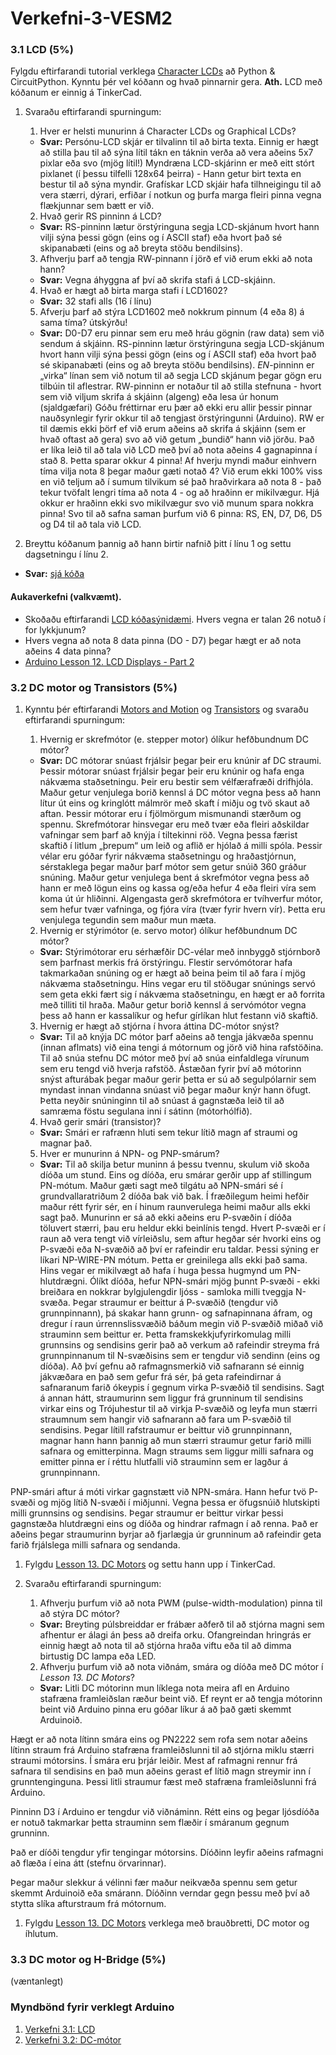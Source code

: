 # Verkefni-3-VESM2
 ### 3.1 LCD (5%)
Fylgdu eftirfarandi tutorial verklega [Character LCDs](https://learn.adafruit.com/character-lcds/overview) að Python & CircuitPython. Kynntu þér vel kóðann og hvað pinnarnir gera.
**Ath.** LCD með kóðanum er einnig á TinkerCad.

1. Svaraðu eftirfarandi spurningum:

   1. Hver er helsti munurinn á Character LCDs og Graphical LCDs?
   * __Svar:__ Persónu-LCD skjár er tilvalinn til að birta texta. Einnig er hægt að stilla þau til að sýna lítil tákn en táknin verða að vera aðeins 5x7 pixlar eða svo (mjög lítil!)
   Myndræna LCD-skjárinn er með eitt stórt pixlanet (í þessu tilfelli 128x64 þeirra) - Hann getur birt texta en bestur til að sýna myndir. Grafískar LCD skjáir hafa tilhneigingu til að vera stærri, dýrari, erfiðar í notkun og þurfa marga fleiri pinna vegna flækjunnar sem bætt er við.
   2. Hvað gerir RS pinninn á LCD?
   * __Svar:__ RS-pinninn lætur örstýringuna segja LCD-skjánum hvort hann vilji sýna þessi gögn (eins og í ASCII staf) eða hvort það sé skipanabæti (eins og að breyta stöðu bendilsins).
   3. Afhverju þarf að tengja RW-pinnann í jörð ef við erum ekki að nota hann?
   * __Svar:__ Vegna áhyggna af því að skrifa stafi á LCD-skjáinn.
   4. Hvað er hægt að birta marga stafi í LCD1602?
   * __Svar:__ 32 stafi alls (16 í línu)
   5. Afverju þarf að stýra LCD1602 með nokkrum pinnum (4 eða 8) á sama tíma? útskýrðu!
   * __Svar:__ D0-D7 eru pinnar sem eru með hráu gögnin (raw data) sem við sendum á skjáinn. RS-pinninn lætur örstýringuna segja LCD-skjánum hvort hann vilji sýna þessi gögn (eins og í ASCII staf) eða hvort það sé skipanabæti (eins og að breyta stöðu bendilsins). *EN*-pinninn er „virka“ línan sem við notum til að segja LCD skjánum þegar gögn eru tilbúin til aflestrar. RW-pinninn er notaður til að stilla stefnuna - hvort sem við viljum skrifa á skjáinn (algeng) eða lesa úr honum (sjaldgæfari)
   Góðu fréttirnar eru þær að ekki eru allir þessir pinnar nauðsynlegir fyrir okkur til að tengjast örstýringunni (Arduino). RW er til dæmis ekki þörf ef við erum aðeins að skrifa á skjáinn (sem er hvað oftast að gera) svo að við getum „bundið“ hann við jörðu. Það er líka leið til að tala við LCD með því að nota aðeins 4 gagnapinna í stað 8. Þetta sparar okkur 4 pinna! Af hverju myndi maður einhvern tíma vilja nota 8 þegar maður gæti notað 4? Við erum ekki 100% viss en við teljum að í sumum tilvikum sé það hraðvirkara að nota 8 - það tekur tvöfalt lengri tíma að nota 4 - og að hraðinn er mikilvægur. Hjá okkur er hraðinn ekki svo mikilvægur svo við munum spara nokkra pinna!
Svo til að safna saman þurfum við 6 pinna: RS, EN, D7, D6, D5 og D4 til að tala við LCD.

2. Breyttu kóðanum þannig að hann birtir nafnið þitt í línu 1 og settu dagsetningu í línu 2.
* __Svar:__ [sjá kóða](https://www.tinkercad.com/things/c0ELhpUSLRG-lcd-1932020/editel)


#### Aukaverkefni (valkvæmt).
* Skoðaðu eftirfarandi [LCD kóðasýnidæmi](https://github.com/GunnarThorunnarson/VESM2VT05BU/blob/master/PowerSupplyLearningKitforUNO/Lesson%209%20LCD1602/code/LCD1602/LCD1602.ino). Hvers vegna er talan 26 notuð í for lykkjunum?
* Hvers vegna að nota 8 data pinna (DO - D7) þegar hægt er að nota aðeins 4 data pinna? 
* [Arduino Lesson 12. LCD Displays - Part 2](https://learn.adafruit.com/adafruit-arduino-lesson-12-lcd-displays-part-2)


### 3.2 DC motor og Transistors (5%)
1. Kynntu þér eftirfarandi [Motors and Motion](https://www.instructables.com/lesson/Motors-and-Motion/)
og [Transistors](https://www.instructables.com/lesson/Transistors/) og svaraðu eftirfarandi spurningum:

   1. Hvernig er skrefmótor (e. stepper motor) ólíkur hefðbundnum DC mótor?
   * __Svar:__ DC mótorar snúast frjálsir þegar þeir eru knúnir af DC straumi. Þessir mótorar snúast frjálsir þegar þeir eru knúnir og hafa enga nákvæma staðsetningu. Þeir eru bestir sem vélfærafræði drifhjóla. Maður getur venjulega borið kennsl á DC mótor vegna þess að hann lítur út eins og kringlótt málmrör með skaft í miðju og tvö skaut að aftan. Þessir mótorar eru í fjölmörgum mismunandi stærðum og spennu.
Skrefmótorar hinsvegar eru með tvær eða fleiri aðskildar vafningar sem þarf að knýja í tiltekinni röð. Vegna þessa færist skaftið í litlum „þrepum“ um leið og aflið er hjólað á milli spóla. Þessir vélar eru góðar fyrir nákvæma staðsetningu og hraðastjórnun, sérstaklega þegar maður þarf mótor sem getur snúið 360 gráður snúning. Maður getur venjulega bent á skrefmótor vegna þess að hann er með lögun eins og kassa og/eða hefur 4 eða fleiri víra sem koma út úr hliðinni. Algengasta gerð skrefmótora er tvíhverfur mótor, sem hefur tvær vafninga, og fjóra víra (tvær fyrir hvern vír). Þetta eru venjulega tegundin sem maður mun mæta.
   2. Hvernig er stýrimótor (e. servo motor) ólíkur hefðbundnum DC mótor? 
   * __Svar:__ 
Stýrimótorar eru sérhæfðir DC-vélar með innbyggð stjórnborð sem þarfnast merkis frá örstýringu. Flestir servómótorar hafa takmarkaðan snúning og er hægt að beina þeim til að fara í mjög nákvæma staðsetningu. Hins vegar eru til stöðugar snúnings servó sem geta ekki fært sig í nákvæma staðsetningu, en hægt er að forrita með tilliti til hraða. Maður getur borið kennsl á servómótor vegna þess að hann er kassalíkur og hefur gírlíkan hlut festann við skaftið.
   3. Hvernig er hægt að stjórna í hvora áttina DC-mótor snýst?  
   * __Svar:__ 
Til að knýja DC mótor þarf aðeins að tengja jákvæða spennu (innan aflmats) við eina tengi á mótornum og jörð við hina rafstöðina.
Til að snúa stefnu DC mótor með því að snúa einfaldlega vírunum sem eru tengd við hverja rafstöð. Ástæðan fyrir því að mótorinn snýst afturábak þegar maður gerir þetta er sú að segulpólarnir sem myndast innan vindanna snúast við þegar maður knýr hann öfugt. Þetta neyðir snúninginn til að snúast á gagnstæða leið til að samræma föstu segulana inni í sátinn (mótorhólfið).
   4. Hvað gerir smári (transistor)?
   * __Svar:__ Smári er rafrænn hluti sem tekur lítið magn af straumi og magnar það.
   5. Hver er munurinn á NPN- og PNP-smárum?
   * __Svar:__ Til að skilja betur muninn á þessu tvennu, skulum við skoða díóða um stund. Eins og díóða, eru smárar gerðir upp af stillingum PN-mótum.
Maður gæti sagt með tilgátu að NPN-smári sé í grundvallaratriðum 2 díóða bak við bak. Í fræðilegum heimi hefðir maður rétt fyrir sér, en í hinum raunverulega heimi maður alls ekki sagt það. Munurinn er sá að ekki aðeins eru P-svæðin í díóða töluvert stærri, þau eru heldur ekki beinlínis tengd. Hvert P-svæði er í raun að vera tengt við vírleiðslu, sem aftur hegðar sér hvorki eins og P-svæði eða N-svæðið að því er rafeindir eru taldar. Þessi sýning er líkari NP-WIRE-PN mótum. Þetta er greinilega alls ekki það sama. Hins vegar er mikilvægt að hafa í huga þessa hugmynd um PN-hlutdrægni.
Ólíkt díóða, hefur NPN-smári mjög þunnt P-svæði - ekki breiðara en nokkrar bylgjulengdir ljóss - samloka milli tveggja N-svæða. Þegar straumur er beittur á P-svæðið (tengdur við grunnpinnann), þá skakar hann grunn- og safnapinnana áfram, og dregur í raun úrrennslissvæðið báðum megin við P-svæðið miðað við strauminn sem beittur er.
Þetta framskekkjufyrirkomulag milli grunnsins og sendisins gerir það að verkum að rafeindir streyma frá grunnpinnanum til N-svæðisins sem er tengdur við sendinn (eins og díóða). Að því gefnu að rafmagnsmerkið við safnarann sé einnig jákvæðara en það sem gefur frá sér, þá geta rafeindirnar á safnaranum farið ókeypis í gegnum virka P-svæðið til sendisins. Sagt á annan hátt, straumurinn sem liggur frá grunninum til sendisins virkar eins og Trójuhestur til að virkja P-svæðið og leyfa mun stærri straumnum sem hangir við safnarann að fara um P-svæðið til sendisins.
Þegar lítill rafstraumur er beittur við grunnpinnann, magnar hann hann þannig að mun stærri straumur getur farið milli safnara og emitterpinna. Magn straums sem liggur milli safnara og emitter pinna er í réttu hlutfalli við strauminn sem er lagður á grunnpinnann.

PNP-smári aftur á móti virkar gagnstætt við NPN-smára. Hann hefur tvö P-svæði og mjög lítið N-svæði í miðjunni. Vegna þessa er öfugsnúið hlutskipti milli grunnsins og sendisins. Þegar straumur er beittur virkar þessi gagnstæða hlutdrægni eins og díóða og hindrar rafmagn í að renna. Það er aðeins þegar straumurinn byrjar að fjarlægja úr grunninum að rafeindir geta farið frjálslega milli safnara og sendanda.

1. Fylgdu [Lesson 13. DC Motors](https://learn.adafruit.com/adafruit-arduino-lesson-13-dc-motors) og settu hann upp í TinkerCad.

1. Svaraðu eftirfarandi spurningum:

   1. Afhverju þurfum við að nota PWM (pulse-width-modulation) pinna til að stýra DC mótor?
   * __Svar:__ Breyting púlsbreiddar er frábær aðferð til að stjórna magni sem afhentur er álagi án þess að dreifa orku. Ofangreindan hringrás er einnig hægt að nota til að stjórna hraða viftu eða til að dimma birtustig DC lampa eða LED.
   2. Afhverju þurfum við að nota viðnám, smára og díóða með DC mótor í _Lesson 13. DC Motors_?
   * __Svar:__ Litli DC mótorinn mun líklega nota meira afl en Arduino stafræna framleiðslan ræður beint við. Ef reynt er að tengja mótorinn beint við Arduino pinna eru góðar líkur á að það gæti skemmt Arduinoið.

Hægt er að nota lítinn smára eins og PN2222 sem rofa sem notar aðeins lítinn straum frá Arduino stafræna framleiðslunni til að stjórna miklu stærri straumi mótorsins.
Í smára eru þrjár leiðir. Mest af rafmagni rennur frá safnara til sendisins en það mun aðeins gerast ef lítið magn streymir inn í grunntenginguna. Þessi litli straumur fæst með stafræna framleiðslunni frá Arduino.

Pinninn D3 í Arduino er tengdur við viðnáminn. Rétt eins og þegar ljósdíóða er notuð takmarkar þetta strauminn sem flæðir í smáranum gegnum grunninn.

Það er díóði tengdur yfir tengingar mótorsins. Díóðinn leyfir aðeins rafmagni að flæða í eina átt (stefnu örvarinnar).

Þegar maður slekkur á vélinni fær maður neikvæða spennu sem getur skemmt Arduinoið eða smárann. Díóðinn verndar gegn þessu með því að stytta slíka afturstraum frá mótornum.

1. Fylgdu [Lesson 13. DC Motors](https://learn.adafruit.com/adafruit-arduino-lesson-13-dc-motors) verklega með brauðbretti, DC motor og íhlutum.

### 3.3 DC motor og H-Bridge (5%)
(væntanlegt)

### Myndbönd fyrir verklegt Arduino
1. [Verkefni 3.1: LCD](https://www.youtube.com/watch?v=_nJolhGTI94&feature=youtu.be)
1. [Verkefni 3.2: DC-mótor]()
